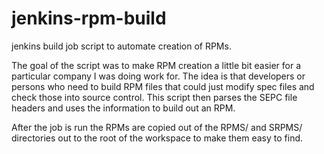 jenkins-rpm-build
=================

jenkins build job script to automate creation of RPMs.


The goal of the script was to make RPM creation a little bit easier for a particular company I was doing work for.  The idea is that developers 
or persons who need to build RPM files that could just modify spec files and check those into source control.  This script then parses the SEPC file
headers and uses the information to build out an RPM.  

After the job is run the RPMs are copied out of the RPMS/ and SRPMS/ directories out to the root of the workspace to make them easy to find.
